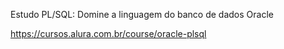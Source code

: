 Estudo PL/SQL: Domine a linguagem do banco de dados Oracle

https://cursos.alura.com.br/course/oracle-plsql
